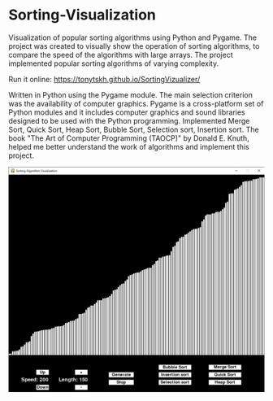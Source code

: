 # Sorting-Visualization
Visualization of popular sorting algorithms using Python and Pygame.
The project was created to visually show the operation of sorting algorithms, to compare the speed of the algorithms with large arrays. The project implemented popular sorting algorithms of varying complexity.

Run it online:
https://tonytskh.github.io/SortingVizualizer/

Written in Python using the Pygame module. The main selection criterion was the availability of computer graphics. Pygame is a cross-platform set of Python modules and it includes computer graphics and sound libraries designed to be used with the Python programming.
Implemented Merge Sort, Quick Sort, Heap Sort, Bubble Sort, Selection sort, Insertion sort.
The book "The Art of Computer Programming (TAOCP)" by Donald E. Knuth, helped me better understand the work of algorithms and implement this project.

![Sorting-Visualization-v2](/Screenshot.png?raw=true "Sorting-Visualization")
